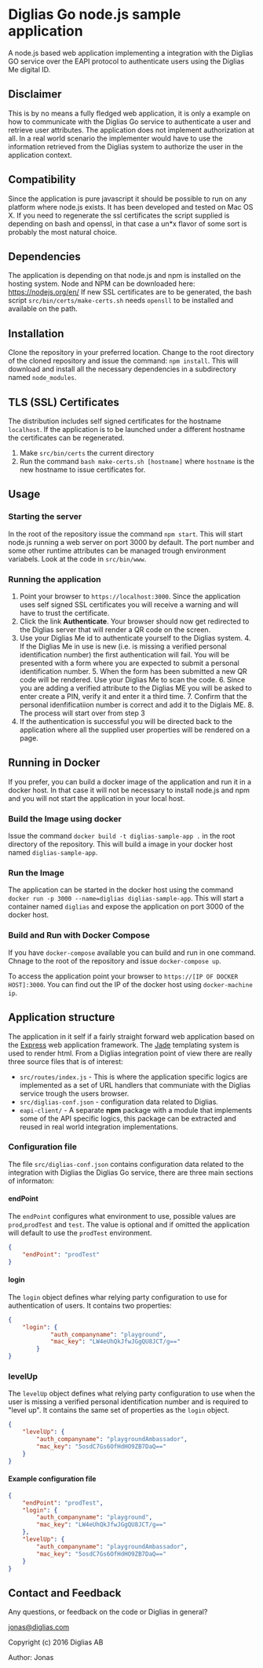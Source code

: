 # Diglias Go node.js sample application
A node.js based web application implementing a integration with the Diglias GO service over the EAPI protocol to authenticate users using the Diglias Me digital ID.

## Disclaimer
This is by no means a fully fledged web application, it is only a example on how to communicate with the Diglias Go service to authenticate a user and retrieve user attributes. The application does not implement authorization at all. In a real world scenario the implementer would have to use the information retrieved from the Diglias system to authorize the user in the application context.

## Compatibility
Since the application is pure javascript it should be possible to run on any platform where node.js exists. It has been developed and tested on Mac OS X. If you need to regenerate the ssl certificates the script supplied is depending on bash and openssl, in that case a un*x flavor of some sort is probably the most natural choice.

## Dependencies
The application is depending on that node.js and npm is installed on the hosting system. Node and NPM can be downloaded here: https://nodejs.org/en/
If new SSL certificates are to be generated, the bash script `src/bin/certs/make-certs.sh` needs `opensll` to be installed and available on the path.  

## Installation
Clone the repository in your preferred location. Change to the root directory of the cloned repository and issue the command: `npm install`. 
This will download and install all the necessary dependencies in a subdirectory named `node_modules`.

## TLS (SSL) Certificates
The distribution includes self signed certificates for the hostname `localhost`. If the application is to be launched under a different hostname the certificates can be regenerated.
1. Make `src/bin/certs` the current directory
2. Run the command `bash make-certs.sh [hostname]` where `hostname` is the new hostname to issue certificates for.

## Usage

### Starting the server
In the root of the repository issue the command `npm start`. This will start node.js running a web server on port 3000 by default.
The port number and some other runtime attributes can be managed trough environment variabels. Look at the code in `src/bin/www`.

### Running the application
1. Point your browser to `https://localhost:3000`. Since the application uses self signed SSL certificates you will receive a warning and will have to trust the certificate.
2. Click the link **Authenticate**. Your browser should now get redirected to the Diglias server that will render a QR code on the screen.
3. Use your Diglias Me id to authenticate yourself to the Diglias system.
	4. If the Diglias Me in use is new (i.e. is missing a verified personal identification number) the first authentication will fail. You will be presented with a form where you are expected to submit a personal identification number. 
	5. When the form has been submitted a new QR code will be rendered. Use your Diglias 	Me to scan the code.
	6. Since you are adding a verified attribute to the Diglias ME you will be asked to 	enter create a PIN, verify it and enter it a third time.
	7. Confirm that the personal idenfificatiion number is correct and add it to the 	Diglais ME.
	8. The process will start over from step 3 
4. If the authentication is successful you will be directed back to the application where all the supplied user properties will be rendered on a page.

## Running in Docker
If you prefer, you can build a docker image of the application and run it in a docker host. In that case it will not be necessary to install node.js and npm and you will not start the application in your local host.
### Build the Image using docker
Issue the command `docker build -t diglias-sample-app .` in the root directory of the repository. This will build a image in your docker host named `diglias-sample-app`.
### Run the Image
The application can be started in the docker host using the command `docker run -p 3000 --name=diglias diglias-sample-app`. This will start a container named `diglias` and expose the application on port 3000 of the docker host.
### Build and Run with Docker Compose
If you have `docker-compose` available you can build and run in one command. Chnage to the root of the repository and issue `docker-compose up`.

To access the application point your browser to `https://[IP OF DOCKER HOST]:3000`. You can find out the IP of the docker host using `docker-machine ip`.
## Application structure
The application in it self if a fairly straight forward web application based on the [Express](http://expressjs.com) web application framework. The [Jade](http://jade-lang.com) templating system is used to render html.
From a Diglias integration point of view there are really three source files that is of interest:

*  `src/routes/index.js` - This is where the application specific logics are implemented as a set of URL handlers that communiate with the Diglias service trough the users browser.
*  `src/diglias-conf.json` - configuration data related to Diglias.
*  `eapi-client/` - A separate **npm** package with a module that implements some of the API specific logics, this package can be extracted and reused in real world integration implementations.

### Configuration file
The file `src/diglias-conf.json` contains configuration data related to the integration with Diglias the Diglias Go service, there are three main sections of informaton:

#### endPoint
The `endPoint` configures what environment to use, possible values are `prod`,`prodTest` and `test`. The value is optional and if omitted the application will default to use the `prodTest` environment.
 
```json
{
	"endPoint": "prodTest" 
}
```
#### login
The `login` object defines whar relying party configuration to use for authentication of users. It contains two properties: 

```json
{
	"login": {
	        "auth_companyname": "playground",
	        "mac_key": "LW4eUhQkJfwJGgQU8JCT/g=="
	    }
}
```

### levelUp
The `levelUp` object defines what relying party configuration to use when the user is missing a verified personal identification number and is required to "level up". It contains the same set of properties as the `login` object.

```json
{
    "levelUp": {
        "auth_companyname": "playgroundAmbassador",
        "mac_key": "5osdC7Gs6OfHdHO9ZB7DaQ=="
    }
}
```
#### Example configuration file
```json
{
    "endPoint": "prodTest",
    "login": {
        "auth_companyname": "playground",
        "mac_key": "LW4eUhQkJfwJGgQU8JCT/g=="
    },
    "levelUp": {
        "auth_companyname": "playgroundAmbassador",
        "mac_key": "5osdC7Gs6OfHdHO9ZB7DaQ=="
    }
}
```


## Contact and Feedback
Any questions, or feedback on the code or Diglias in general?

jonas@diglias.com

Copyright (c) 2016 Diglias AB

Author: Jonas